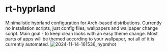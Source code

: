# rt-hyprland
Minimalistic hyprland configuration for Arch-based distributions. Currently no installation scripts, just config files, wallpapers and wallpaper change script. Main goal - to keep clean looks with an easy theme change. Most parts of apps will be themed according to your wallpaper, not all of it is currently automated.
![2024-11-14-161536_hyprshot](https://github.com/user-attachments/assets/7b98cf9c-ad19-4434-a922-5886071c6606)
